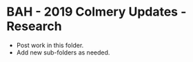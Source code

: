 # BAH - 2019 Colmery Updates - Research

* Post work in this folder.
* Add new sub-folders as needed.
